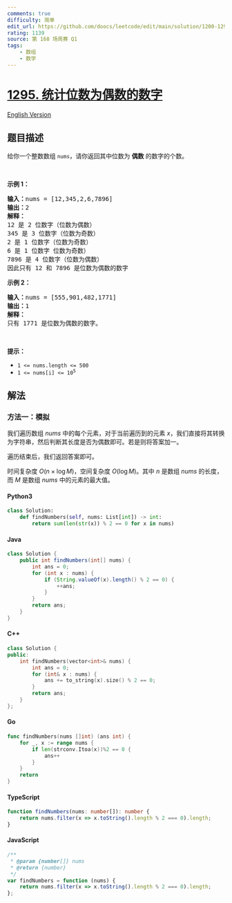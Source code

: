 ```yaml
---
comments: true
difficulty: 简单
edit_url: https://github.com/doocs/leetcode/edit/main/solution/1200-1299/1295.Find%20Numbers%20with%20Even%20Number%20of%20Digits/README.md
rating: 1139
source: 第 168 场周赛 Q1
tags:
    - 数组
    - 数学
---
```


<!-- problem:start -->

# [1295. 统计位数为偶数的数字](https://leetcode.cn/problems/find-numbers-with-even-number-of-digits)

[English Version](/solution/1200-1299/1295.Find%20Numbers%20with%20Even%20Number%20of%20Digits/README_EN.md)

## 题目描述

<!-- description:start -->

<p>给你一个整数数组&nbsp;<code>nums</code>，请你返回其中位数为&nbsp;<strong>偶数</strong>&nbsp;的数字的个数。</p>

<p>&nbsp;</p>

<p><strong>示例 1：</strong></p>

<pre>
<strong>输入：</strong>nums = [12,345,2,6,7896]
<strong>输出：</strong>2
<strong>解释：
</strong>12 是 2 位数字（位数为偶数）&nbsp;
345 是 3 位数字（位数为奇数）&nbsp;&nbsp;
2 是 1 位数字（位数为奇数）&nbsp;
6 是 1 位数字 位数为奇数）&nbsp;
7896 是 4 位数字（位数为偶数）&nbsp;&nbsp;
因此只有 12 和 7896 是位数为偶数的数字
</pre>

<p><strong>示例 2：</strong></p>

<pre>
<strong>输入：</strong>nums = [555,901,482,1771]
<strong>输出：</strong>1 
<strong>解释： </strong>
只有 1771 是位数为偶数的数字。
</pre>

<p>&nbsp;</p>

<p><strong>提示：</strong></p>

<ul>
	<li><code>1 &lt;= nums.length &lt;= 500</code></li>
	<li><code>1 &lt;= nums[i] &lt;= 10<sup>5</sup></code></li>
</ul>

<!-- description:end -->

## 解法

<!-- solution:start -->

### 方法一：模拟

我们遍历数组 $\textit{nums}$ 中的每个元素，对于当前遍历到的元素 $x$，我们直接将其转换为字符串，然后判断其长度是否为偶数即可。若是则将答案加一。

遍历结束后，我们返回答案即可。

时间复杂度 $O(n \times \log M)$，空间复杂度 $O(\log M)$。其中 $n$ 是数组 $\textit{nums}$ 的长度，而 $M$ 是数组 $\textit{nums}$ 中的元素的最大值。

<!-- tabs:start -->

#### Python3

```python
class Solution:
    def findNumbers(self, nums: List[int]) -> int:
        return sum(len(str(x)) % 2 == 0 for x in nums)
```

#### Java

```java
class Solution {
    public int findNumbers(int[] nums) {
        int ans = 0;
        for (int x : nums) {
            if (String.valueOf(x).length() % 2 == 0) {
                ++ans;
            }
        }
        return ans;
    }
}
```

#### C++

```cpp
class Solution {
public:
    int findNumbers(vector<int>& nums) {
        int ans = 0;
        for (int& x : nums) {
            ans += to_string(x).size() % 2 == 0;
        }
        return ans;
    }
};
```

#### Go

```go
func findNumbers(nums []int) (ans int) {
	for _, x := range nums {
		if len(strconv.Itoa(x))%2 == 0 {
			ans++
		}
	}
	return
}
```

#### TypeScript

```ts
function findNumbers(nums: number[]): number {
    return nums.filter(x => x.toString().length % 2 === 0).length;
}
```

#### JavaScript

```js
/**
 * @param {number[]} nums
 * @return {number}
 */
var findNumbers = function (nums) {
    return nums.filter(x => x.toString().length % 2 === 0).length;
};
```

<!-- tabs:end -->

<!-- solution:end -->

<!-- problem:end -->
